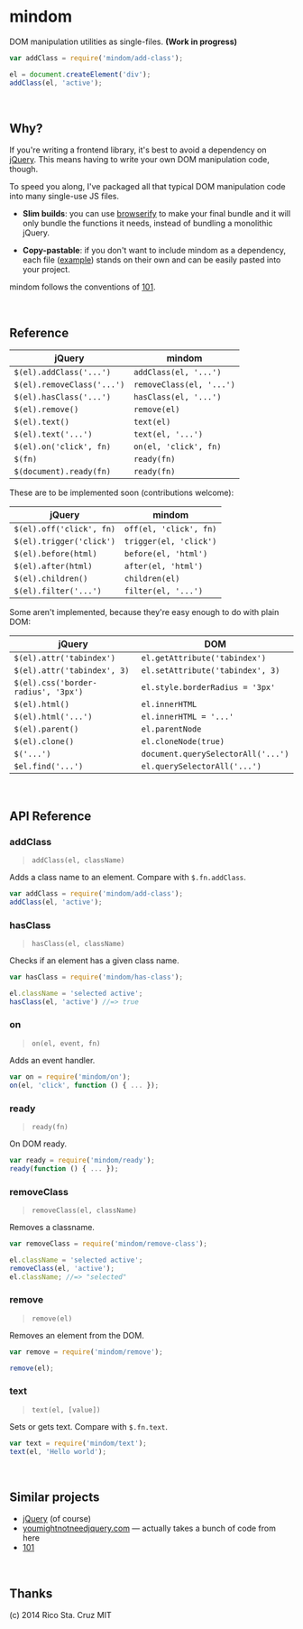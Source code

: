 # mindom

DOM manipulation utilities as single-files. **(Work in progress)**

```js
var addClass = require('mindom/add-class');

el = document.createElement('div');
addClass(el, 'active');
```

<br>

## Why?

If you're writing a frontend library, it's best to avoid a dependency on
[jQuery]. This means having to write your own DOM manipulation code, though.

To speed you along, I've packaged all that typical DOM manipulation code into
many single-use JS files.

- **Slim builds**: you can use [browserify] to make your final bundle and it
will only bundle the functions it needs, instead of bundling a monolithic
jQuery.

- **Copy-pastable**: if you don't want to include mindom as a dependency, each
file ([example]) stands on their own and can be easily pasted into your project.

mindom follows the conventions of [101].

<br>

## Reference

| jQuery                     | mindom                   |
| --------                   | --------                 |
| `$(el).addClass('...')`    | `addClass(el, '...')`    |
| `$(el).removeClass('...')` | `removeClass(el, '...')` |
| `$(el).hasClass('...')`    | `hasClass(el, '...')`    |
| `$(el).remove()`           | `remove(el)`             |
| `$(el).text()`             | `text(el)`               |
| `$(el).text('...')`        | `text(el, '...')`        |
| `$(el).on('click', fn)`    | `on(el, 'click', fn)`    |
| `$(fn)`                    | `ready(fn)`              |
| `$(document).ready(fn)`    | `ready(fn)`              |

These are to be implemented soon (contributions welcome):

| jQuery                   | mindom                 |
| --------                 | --------               |
| `$(el).off('click', fn)` | `off(el, 'click', fn)` |
| `$(el).trigger('click')` | `trigger(el, 'click')` |
| `$(el).before(html)`     | `before(el, 'html')`   |
| `$(el).after(html)`      | `after(el, 'html')`    |
| `$(el).children()`       | `children(el)`         |
| `$(el).filter('...')`    | `filter(el, '...')`    |

Some aren't implemented, because they're easy enough to do with plain DOM:

| jQuery                              | DOM                                |
| --------                            | --------                           |
| `$(el).attr('tabindex')`            | `el.getAttribute('tabindex')`      |
| `$(el).attr('tabindex', 3)`         | `el.setAttribute('tabindex', 3)`   |
| `$(el).css('border-radius', '3px')` | `el.style.borderRadius = '3px'`    |
| `$(el).html()`                      | `el.innerHTML`                     |
| `$(el).html('...')`                 | `el.innerHTML = '...'`             |
| `$(el).parent()`                    | `el.parentNode`                    |
| `$(el).clone()`                     | `el.cloneNode(true)`               |
| `$('...')`                          | `document.querySelectorAll('...')` |
| `$el.find('...')`                   | `el.querySelectorAll('...')`       |

<br>

## API Reference

<!-- begin api -->

### addClass
> `addClass(el, className)`

Adds a class name to an element. Compare with `$.fn.addClass`.

```js
var addClass = require('mindom/add-class');
addClass(el, 'active');
```

### hasClass
> `hasClass(el, className)`

Checks if an element has a given class name.

```js
var hasClass = require('mindom/has-class');

el.className = 'selected active';
hasClass(el, 'active') //=> true
```

### on
> `on(el, event, fn)`

Adds an event handler.

```js
var on = require('mindom/on');
on(el, 'click', function () { ... });
```

### ready
> `ready(fn)`

On DOM ready.

```js
var ready = require('mindom/ready');
ready(function () { ... });
```

### removeClass
> `removeClass(el, className)`

Removes a classname.

```js
var removeClass = require('mindom/remove-class');

el.className = 'selected active';
removeClass(el, 'active');
el.className; //=> "selected"
```

### remove
> `remove(el)`

Removes an element from the DOM.

```js
var remove = require('mindom/remove');

remove(el);
```

### text
> `text(el, [value])`

Sets or gets text. Compare with `$.fn.text`.

```js
var text = require('mindom/text');
text(el, 'Hello world');
```

<!-- end api -->

<br>

## Similar projects

 * [jQuery] (of course)
 * [youmightnotneedjquery.com] — actually takes a bunch of code from here
 * [101]

<br>

## Thanks

(c) 2014 Rico Sta. Cruz MIT

[jQuery]: http://jquery.com
[browserify]: http://browserify.org
[101]: https://www.npmjs.org/package/101
[youmightnotneedjquery.com]: http://youmightnotneedjquery.com/
[example]: add-class.js
